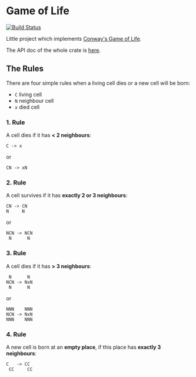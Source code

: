 # Game of Life

[![Build Status](https://travis-ci.org/Weltraumschaf/game_of_life.svg?branch=master)](https://travis-ci.org/Weltraumschaf/game_of_life)

Little project which implements [Conway's Game of Life](https://en.wikipedia.org/wiki/Conway%27s_Game_of_Life).

The API doc of the whole crate is [here](https://weltraumschaf.github.io/game_of_life/game_of_life/index.html).

## The Rules

There are four simple rules when a living cell dies or a new cell will be born:

- `C` living cell
- `N` neighbour cell
- `x` died cell

### 1. Rule

A cell dies if it has **< 2 neighbours**:

```text
C -> x
``` 

or 

```text
CN -> xN
``` 

### 2. Rule

A cell survives if it has **exactly 2 or 3 neighbours**:

```text
CN -> CN
N     N
```

or 

```text
NCN -> NCN
 N      N
```
 
### 3. Rule

A cell dies if it has **> 3 neighbours**: 

```text
 N      N
NCN -> NxN
 N      N
```

or 

```text
NNN    NNN
NCN -> NxN
NNN    NNN
```
 
### 4. Rule

A new cell is born at an **empty place**, if this place has **exactly 3 neighbours**:

```text
C   -> CC
 CC     CC
```
 